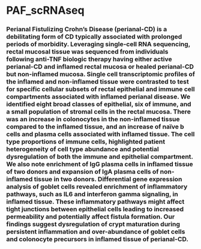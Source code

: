 # PAF_scRNAseq

### Perianal Fistulizing Crohn’s Disease (perianal-CD) is a debilitating form of CD typically associated with prolonged periods of morbidity. Leveraging single-cell RNA sequencing, rectal mucosal tissue was sequenced from individuals following anti-TNF biologic therapy having either active perianal-CD and inflamed rectal mucosa or healed perianal-CD but non-inflamed mucosa. Single cell transcriptomic profiles of the inflamed and non-inflamed tissue were contrasted to test for specific cellular subsets of rectal epithelial and immune cell compartments associated with inflamed perianal disease. We identified eight broad classes of epithelial, six of immune, and a small population of stromal cells in the rectal mucosa. There was an increase in colonocytes in the non-inflamed tissue compared to the inflamed tissue, and an increase of naïve b cells and plasma cells associated with inflamed tissue. The cell type proportions of immune cells, highlighted patient heterogeneity of cell type abundance and potential dysregulation of both the immune and epithelial compartment. We also note enrichment of IgG plasma cells in inflamed tissue of two donors and expansion of IgA plasma cells of non-inflamed tissue in two donors. Differential gene expression analysis of goblet cells revealed enrichment of inflammatory pathways, such as IL6 and interferon gamma signaling, in inflamed tissue. These inflammatory pathways might affect tight junctions between epithelial cells leading to increased permeability and potentially affect fistula formation. Our findings suggest dysregulation of crypt maturation during persistent inflammation and over-abundance of goblet cells and colonocyte precursors in inflamed tissue of perianal-CD. 

